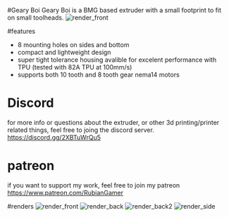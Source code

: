 #Geary Boi
Geary Boi is a BMG based extruder with a small footprint to fit on small toolheads.
![render_front](https://cdn.discordapp.com/attachments/1006560886602862594/1057298350350803044/geary_boy_extruder.png?raw=true)

#features
- 8 mounting holes on sides and bottom
- compact and lightweight design
- super tight tolerance housing avalible for excelent performance with TPU (tested with 82A TPU at 100mm/s)
- supports both 10 tooth and 8 tooth gear nema14 motors

# Discord

for more info or questions about the extruder, or other 3d printing/printer related things, feel free to joing the discord server.
https://discord.gg/2XBTuWrQu5

# patreon

if you want to support my work, feel free to join my patreon
https://www.patreon.com/RubianGamer

#renders
![render_front](https://cdn.discordapp.com/attachments/1006560886602862594/1057298350350803044/geary_boy_extruder.png?raw=true)
![render_back](https://cdn.discordapp.com/attachments/1006560886602862594/1057298350648594533/geary_boy_extruder_2.png?raw=true)
![render_back2](https://cdn.discordapp.com/attachments/1006560886602862594/1057298350988341370/geary_boy_extruder_3.png?raw=true)
![render_side](https://cdn.discordapp.com/attachments/1006560886602862594/1057298351474872390/geary_boy_extruder_4.png?raw=true)